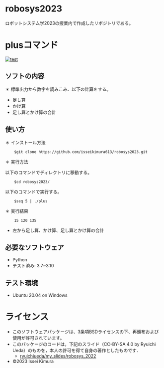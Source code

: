 # robosys2023
ロボットシステム学2023の授業内で作成したリポジトリである。
# plusコマンド
[![test](https://github.com/isseikimura613/robosys2023/actions/workflows/test.yml/badge.svg)](https://github.com/isseikimura613/robosys2023/actions/workflows/test.yml)

## ソフトの内容
＊ 標準出力から数字を読みこみ、以下の計算をする。
   * 足し算
   * かけ算
   * 足し算とかけ算の合計

## 使い方
＊ インストール方法
```
    $git clone https://github.com/isseikimura613/robosys2023.git
```

＊ 実行方法

以下のコマンドでディレクトリに移動する。
```
    $cd robosys2023/
```

以下のコマンドで実行する。
```
    $seq 5 | ./plus
```

＊ 実行結果
```
    15 120 135
```
   * 左から足し算、かけ算、足し算とかけ算の合計

## 必要なソフトウェア
   * Python
   * テスト済み: 3.7~3.10

## テスト環境
* Ubuntu 20.04 on Windows

# ライセンス
* このソフトウェアパッケージは、3条項BSDライセンスの下、再頒布および使用が許可されています。
* このパッケージのコードは，下記のスライド（CC-BY-SA 4.0 by Ryuichi Ueda）のものを，本人の許可を得て自身の著作としたものです．
    * [ryuichiueda/my_slides/robosys_2022](https://github.com/ryuichiueda/my_slides/tree/master/robosys_2022)
* ©2023 Issei Kimura 
